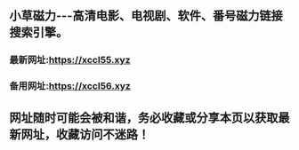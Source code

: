 ## **小草磁力---高清电影、电视剧、软件、番号磁力链接搜索引擎。**
### 最新网址:<a href="https://xccl55.xyz" target="_blank">https://xccl55.xyz</a>
### 备用网址:<a href="https://xccl56.xyz" target="_blank">https://xccl56.xyz</a>
## 网址随时可能会被和谐，务必收藏或分享本页以获取最新网址，收藏访问不迷路！
